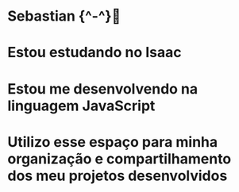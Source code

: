 # Sebastian {^-^}🤙
# Estou estudando no Isaac
# Estou me desenvolvendo na linguagem JavaScript
# Utilizo esse espaço para minha organização e compartilhamento dos meu projetos desenvolvidos
